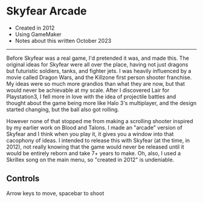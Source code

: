 # Skyfear Arcade
- Created in 2012
- Using GameMaker
- Notes about this written October 2023
---
Before Skyfear was a real game, I'd pretended it was, and made this. The original ideas for Skyfear were all over the place, having not just dragons but futuristic soldiers, tanks, and fighter jets. I was heavily influenced by a movie called Dragon Wars, and the Killzone first person shooter franchise. My ideas were so much more grandios than what they are now, but that would never be achievable at my scale. After I discovered Lair for Playstation3, I fell more in love with the idea of projectile battles and thought about the game being more like Halo 3's multiplayer, and the design started changing, but the ball also got rolling.

However none of that stopped me from making a scrolling shooter inspired by my earlier work on Blood and Talons. I made an "arcade" version of Skyfear and I think when you play it, it gives you a window into that cacophony of ideas. I intended to release this with Skyfear (at the time, in 2012), not really knowing that the game would never be released until it would be entirely reborn and take 7+ years to make. Oh, also, I used a Skrillex song on the main menu, so "created in 2012" is undeniable.

## Controls
Arrow keys to move, spacebar to shoot
